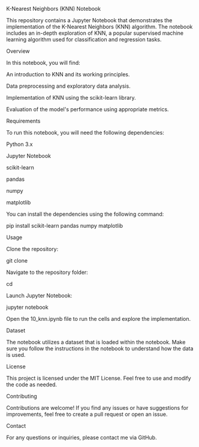 K-Nearest Neighbors (KNN) Notebook

This repository contains a Jupyter Notebook that demonstrates the implementation of the K-Nearest Neighbors (KNN) algorithm. The notebook includes an in-depth exploration of KNN, a popular supervised machine learning algorithm used for classification and regression tasks.

Overview

In this notebook, you will find:

An introduction to KNN and its working principles.

Data preprocessing and exploratory data analysis.

Implementation of KNN using the scikit-learn library.

Evaluation of the model's performance using appropriate metrics.

Requirements

To run this notebook, you will need the following dependencies:

Python 3.x

Jupyter Notebook

scikit-learn

pandas

numpy

matplotlib

You can install the dependencies using the following command:

pip install scikit-learn pandas numpy matplotlib

Usage

Clone the repository:

git clone <repository-url>

Navigate to the repository folder:

cd <repository-folder>

Launch Jupyter Notebook:

jupyter notebook

Open the 10_knn.ipynb file to run the cells and explore the implementation.

Dataset

The notebook utilizes a dataset that is loaded within the notebook. Make sure you follow the instructions in the notebook to understand how the data is used.

License

This project is licensed under the MIT License. Feel free to use and modify the code as needed.

Contributing

Contributions are welcome! If you find any issues or have suggestions for improvements, feel free to create a pull request or open an issue.

Contact

For any questions or inquiries, please contact me via GitHub.